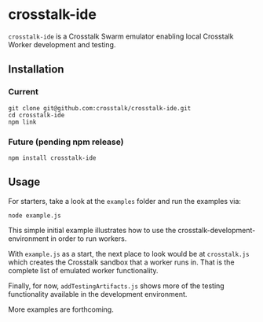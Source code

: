 crosstalk-ide
=============

`crosstalk-ide` is a Crosstalk Swarm emulator enabling local Crosstalk Worker development and testing.

## Installation

### Current

    git clone git@github.com:crosstalk/crosstalk-ide.git
    cd crosstalk-ide
    npm link

### Future (pending npm release)

    npm install crosstalk-ide

## Usage

For starters, take a look at the `examples` folder and run the examples via:

    node example.js

This simple initial example illustrates how to use the crosstalk-development-environment in order to run workers. 

With `example.js` as a start, the next place to look would be at `crosstalk.js` which creates the Crosstalk sandbox that a worker runs in. That is the complete list of emulated worker functionality.

Finally, for now, `addTestingArtifacts.js` shows more of the testing functionality available in the development environment.

More examples are forthcoming.